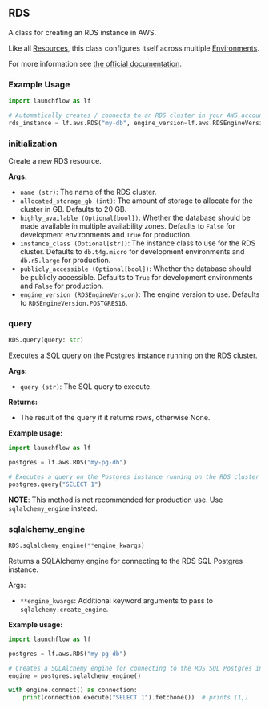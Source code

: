 ## RDS

A class for creating an RDS instance in AWS.

Like all [Resources](/docs/concepts/resources), this class configures itself across multiple [Environments](/docs/concepts/environments).

For more information see [the official documentation](https://docs.aws.amazon.com/rds/).

### Example Usage
```python
import launchflow as lf

# Automatically creates / connects to an RDS cluster in your AWS account
rds_instance = lf.aws.RDS("my-db", engine_version=lf.aws.RDSEngineVersion.POSTGRES16)
```

### initialization

Create a new RDS resource.

**Args:**
- `name (str)`: The name of the RDS cluster.
- `allocated_storage_gb (int)`: The amount of storage to allocate for the cluster in GB. Defaults to 20 GB.
- `highly_available (Optional[bool])`: Whether the database should be made available in multiple availability zones. Defaults to `False` for development environments and `True` for production.
- `instance_class (Optional[str])`: The instance class to use for the RDS cluster. Defaults to `db.t4g.micro` for development environments and `db.r5.large` for production.
- `publicly_accessible (Optional[bool])`: Whether the database should be publicly accessible. Defaults to `True` for development environments and `False` for production.
- `engine_version (RDSEngineVersion)`: The engine version to use. Defaults to `RDSEngineVersion.POSTGRES16`.

### query

```python
RDS.query(query: str)
```

Executes a SQL query on the Postgres instance running on the RDS cluster.

**Args:**
- `query (str)`: The SQL query to execute.

**Returns:**
- The result of the query if it returns rows, otherwise None.

**Example usage:**
```python
import launchflow as lf

postgres = lf.aws.RDS("my-pg-db")

# Executes a query on the Postgres instance running on the RDS cluster
postgres.query("SELECT 1")
```

**NOTE**: This method is not recommended for production use. Use `sqlalchemy_engine` instead.

### sqlalchemy\_engine

```python
RDS.sqlalchemy_engine(**engine_kwargs)
```

Returns a SQLAlchemy engine for connecting to the RDS SQL Postgres instance.

Args:
- `**engine_kwargs`: Additional keyword arguments to pass to `sqlalchemy.create_engine`.

**Example usage:**
```python
import launchflow as lf

postgres = lf.aws.RDS("my-pg-db")

# Creates a SQLAlchemy engine for connecting to the RDS SQL Postgres instance
engine = postgres.sqlalchemy_engine()

with engine.connect() as connection:
    print(connection.execute("SELECT 1").fetchone())  # prints (1,)
```
